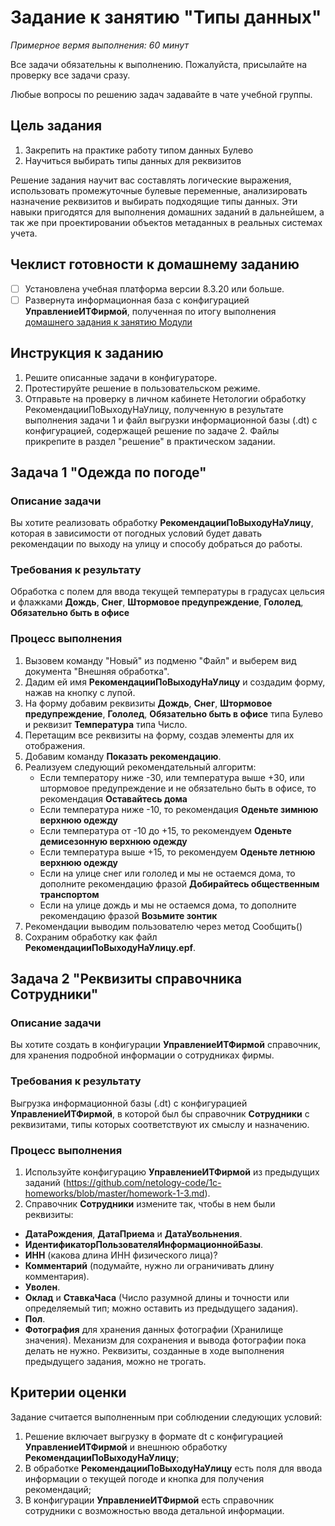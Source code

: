 # Задание к занятию "Типы данных"
_Примерное вермя выполнения: 60 минут_

Все задачи обязательны к выполнению. Пожалуйста, присылайте на проверку все задачи сразу.

Любые вопросы по решению задач задавайте в чате учебной группы.

## Цель задания

1. Закрепить на практике работу типом данных Булево
2. Научиться выбирать типы данных для реквизитов

Решение задания научит вас составлять логические выражения, использовать промежуточные булевые переменные, анализировать назначение реквизитов и выбирать подходящие типы данных. Эти навыки пригодятся для выполнения домашних заданий в дальнейшем, а так же при проектировании объектов метаданных в реальных системах учета.

## Чеклист готовности к домашнему заданию

- [ ] Установлена учебная платформа версии 8.3.20 или больше.
- [ ] Развернута информационная база с конфигурацией **УправлениеИТФирмой**, полученная по итогу выполнения [домашнего задания к занятию Модули](/homework-2-2.md)

## Инструкция к заданию

1. Решите описанные задачи в конфигураторе.
2. Протестируйте решение в пользовательском режиме.
3. Отправьте на проверку в личном кабинете Нетологии обработку РекомендацииПоВыходуНаУлицу, полученную в результате выполнения задачи 1 и файл выгрузки информационной базы (.dt) с конфигурацией, содержащей решение по задаче 2. Файлы прикрепите в раздел "решение" в практическом задании.

## Задача 1 "Одежда по погоде"

### Описание задачи
Вы хотите реализовать обработку **РекомендацииПоВыходуНаУлицу**, которая в зависимости от погодных условий будет давать рекомендации по выходу на улицу и способу добраться до работы.

### Требования к результату
Обработка с полем для ввода текущей температуры в градусах цельсия и флажками **Дождь**, **Снег**, **Штормовое предупреждение**, **Гололед**, **Обязательно быть в офисе**

### Процесс выполнения
1. Вызовем команду "Новый" из подменю "Файл" и выберем вид документа "Внешняя обработка".
2. Дадим ей имя **РекомендацииПоВыходуНаУлицу** и создадим форму, нажав на кнопку с лупой.
3. На форму добавим реквизиты **Дождь**, **Снег**, **Штормовое предупреждение**, **Гололед**, **Обязательно быть в офисе** типа Булево и реквизит **Температура** типа Число.
4. Перетащим все реквизиты на форму, создав элементы для их отображения.
5. Добавим команду **Показать рекомендацию**.
6. Реализуем следующий рекомендательный алгоритм:
    - Если температору ниже -30, или температура выше +30, или штормовое предупреждение и не обязательно быть в офисе, то рекомендация **Оставайтесь дома**
    - Если температура ниже -10, то рекомендация **Оденьте зимнюю верхнюю одежду**
    - Если температура от -10 до +15, то рекомендуем **Оденьте демисезонную верхнюю одежду**
    - Если температура выше +15, то рекомендуем **Оденьте летнюю верхнюю одежду**
    - Если на улице снег или гололед и мы не остаемся дома, то дополните рекомендацию фразой **Добирайтесь общественным транспортом** 
    - Если на улице дождь и мы не остаемся дома, то дополните рекомендацию фразой **Возьмите зонтик** 
7. Рекомендации выводим пользователю через метод Сообщить()
8. Сохраним обработку как файл **РекомендацииПоВыходуНаУлицу.epf**.

## Задача 2 "Реквизиты справочника Сотрудники"

### Описание задачи
Вы хотите создать в конфигурации **УправлениеИТФирмой** справочник, для хранения подробной информации о сотрудниках фирмы.

### Требования к результату
Выгрузка информационной базы (.dt) с конфигурацией **УправлениеИТФирмой**, в которой был бы справочник **Сотрудники** с реквизитами, типы которых соответствуют их смыслу и назначению.

### Процесс выполнения
1. Используйте конфигурацию **УправлениеИТФирмой** из предыдущих заданий (https://github.com/netology-code/1c-homeworks/blob/master/homework-1-3.md).
2. Справочник **Сотрудники** измените так, чтобы в нем были реквизиты:
* **ДатаРождения**, **ДатаПриема** и **ДатаУвольнения**.
* **ИдентификаторПользователяИнформационнойБазы**.
* **ИНН** (какова длина ИНН физического лица)?
* **Комментарий** (подумайте, нужно ли ограничивать длину комментария).
* **Уволен**.
* **Оклад** и **СтавкаЧаса** (Число разумной длины и точности или определяемый тип; можно оставить из предыдущего задания).
* **Пол**.
* **Фотография** для хранения данных фотографии (Хранилище значения). Механизм для сохранения и вывода фотографии пока делать не нужно.
Реквизиты, созданные в ходе выполнения предыдущего задания, можно не трогать.

## Критерии оценки

Задание считается выполненным при соблюдении следующих условий:
1. Решение включает выгрузку в формате dt с конфигурацией **УправлениеИТФирмой** и внешнюю обработку **РекомендацииПоВыходуНаУлицу**;
2. В обработке **РекомендацииПоВыходуНаУлицу** есть поля для ввода информации о текущей погоде и кнопка для получения рекомендаций;
3. В конфигурации **УправлениеИТФирмой** есть справочник сотрудники с возможностью ввода детальной информации.